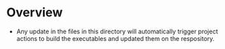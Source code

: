 # Overview
- Any update in the files in this directory will automatically trigger project actions to build the executables and updated them on the respository.
  
